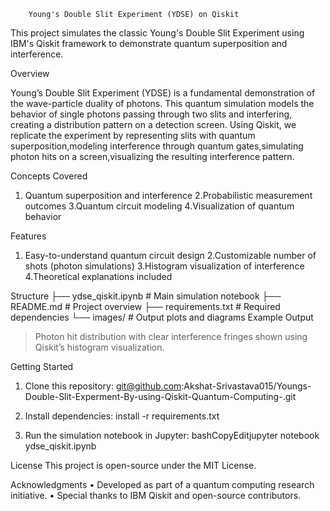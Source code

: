         Young's Double Slit Experiment (YDSE) on Qiskit

This project simulates the classic Young's Double Slit Experiment using IBM's Qiskit framework to demonstrate quantum superposition and interference.

Overview

Young’s Double Slit Experiment (YDSE) is a fundamental demonstration of the wave-particle duality of photons. This quantum simulation models the behavior of single photons passing through two slits and interfering, creating a distribution pattern on a detection screen. Using Qiskit, we replicate the experiment by representing slits with quantum superposition,modeling interference through quantum gates,simulating photon hits on a screen,visualizing the resulting interference pattern.

Concepts Covered

1. Quantum superposition and interference
2.Probabilistic measurement outcomes
3.Quantum circuit modeling
4.Visualization of quantum behavior

Features

1. Easy-to-understand quantum circuit design
2.Customizable number of shots (photon simulations)
3.Histogram visualization of interference
4.Theoretical explanations included

Structure
├── ydse_qiskit.ipynb # Main simulation notebook
├── README.md # Project overview
├── requirements.txt # Required dependencies
└── images/ # Output plots and diagrams
Example Output

> Photon hit distribution with clear interference fringes shown using Qiskit’s histogram visualization.



Getting Started

1. Clone this repository:
git@github.com:Akshat-Srivastava015/Youngs-Double-Slit-Experment-By-using-Qiskit-Quantum-Computing-.git

2.	Install dependencies:
install -r requirements.txt

3.	Run the simulation notebook in Jupyter:
bashCopyEditjupyter notebook ydse_qiskit.ipynb


License
This project is open-source under the MIT License.

Acknowledgments
•	Developed as part of a quantum computing research initiative.
•	Special thanks to IBM Qiskit and open-source contributors.
